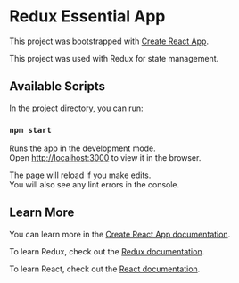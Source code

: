 # Redux Essential App

This project was bootstrapped with [Create React App](https://github.com/facebook/create-react-app).

This project was used with Redux for state management.

## Available Scripts

In the project directory, you can run:

### `npm start`

Runs the app in the development mode.\
Open [http://localhost:3000](http://localhost:3000) to view it in the browser.

The page will reload if you make edits.\
You will also see any lint errors in the console.

## Learn More

You can learn more in the [Create React App documentation](https://facebook.github.io/create-react-app/docs/getting-started).

To learn Redux, check out the [Redux documentation](https://redux.js.org/).

To learn React, check out the [React documentation](https://reactjs.org/).
